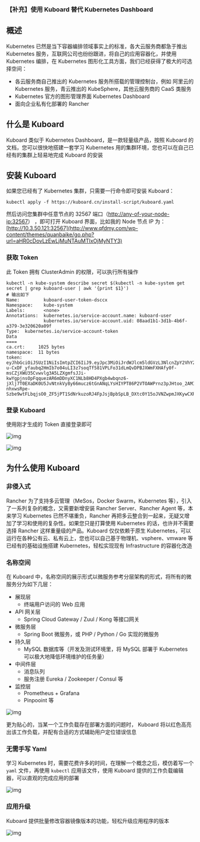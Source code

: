 ### 【补充】使用 Kuboard 替代 Kubernetes Dashboard

## 概述

Kubernetes 已然是当下容器编排领域事实上的标准，各大云服务商都急于推出 Kubernetes 服务，互联网公司也纷纷跟进，将自己的应用容器化，并使用 Kubernetes 编排，在 Kubernetes 图形化工具方面，我们已经获得了极大的可选择空间：

- 各云服务商自己推出的 Kubernetes 服务所搭载的管理控制台，例如 阿里云的 Kubernetes 服务，青云推出的 KubeSphere，其他云服务商的 CaaS 类服务
- Kubernetes 官方的图形管理界面 Kubernetes Dashboard
- 面向企业私有化部署的 Rancher

## 什么是 Kuboard

Kuboard 类似于 Kubernetes Dashboard，是一款轻量级产品，按照 Kuboard 的文档，您可以很快地搭建一套学习 Kubernetes 用的集群环境，您也可以在自己已经有的集群上轻易地完成 Kuboard 的安装

## 安装 Kuboard

如果您已经有了 Kubernetes 集群，只需要一行命令即可安装 Kuboard：

```
kubectl apply -f https://kuboard.cn/install-script/kuboard.yaml
```

然后访问您集群中任意节点的 32567 端口（[http://any-of-your-node-ip:32567](http://www.qfdmy.com/wp-content/themes/quanbaike/go.php?url=aHR0cDovL2FueS1vZi15b3VyLW5vZGUtaXA6MzI1Njc=)） ，即可打开 Kuboard 界面，比如我的 Node 节点 IP 为：[http://10.3.50.121:32567](http://www.qfdmy.com/wp-content/themes/quanbaike/go.php?url=aHR0cDovLzEwLjMuNTAuMTIxOjMyNTY3)

### 获取 Token

此 Token 拥有 ClusterAdmin 的权限，可以执行所有操作

```
kubectl -n kube-system describe secret $(kubectl -n kube-system get secret | grep kuboard-user | awk '{print $1}')
# 输出如下
Name:         kuboard-user-token-dsccx
Namespace:    kube-system
Labels:       <none>
Annotations:  kubernetes.io/service-account.name: kuboard-user
              kubernetes.io/service-account.uid: 08aad1b1-3d1b-4b6f-a379-3e320620a09f
Type:  kubernetes.io/service-account-token
Data
====
ca.crt:     1025 bytes
namespace:  11 bytes
token:      eyJhbGciOiJSUzI1NiIsImtpZCI6IiJ9.eyJpc3MiOiJrdWJlcm5ldGVzL3NlcnZpY2VhY2NvdW50Iiwia3ViZXJuZXRlcy5pby9zZXJ2aWNlYWNjb3VudC9uYW1lc3BhY2UiOiJrdWJlLXN5c3RlbSIsImt1YmVybmV0ZXMuaW8vc2VydmljZWFjY291bnQvc2VjcmV0Lm5hbWUiOiJrdWJvYXJkLXVzZXItdG9rZW4tZHNjY3giLCJrdWJlcm5ldGVzLmlvL3NlcnZpY2VhY2NvdW50L3NlcnZpY2UtYWNjb3VudC5uYW1lIjoia3Vib2FyZC11c2VyIiwia3ViZXJuZXRlcy5pby9zZXJ2aWNlYWNjb3VudC9zZXJ2aWNlLWFjY291bnQudWlkIjoiMDhhYWQxYjEtM2QxYi00YjZmLWEzNzktM2UzMjA2MjBhMDlmIiwic3ViIjoic3lzdGVtOnNlcnZpY2VhY2NvdW50Omt1YmUtc3lzdGVtOmt1Ym9hcmQtdXNlciJ9.rndy-u-CxDF_yfaubq2HmIb7o04uLI3z7soqTf581VPLFo31dLmQvDPBJXWmFXHAfy0f-msCZjXWU35Cvwvlg3A5LZXgmfsJJi-kwYgpjnsOpFqquezAR6mDDnyXC1NLb8HD4PXgb4wbqnz6-jXlj7T0EXaDK0U5JvNtnkVy8y66mucz6tGnANqLYsHIYPT86P2VTOAWPrnz3pJHtoo_2AMI_y5Pc9RiVH1cro5I5D8Qf8_XDBE4oTsNXaqvWItnjg1O-nhxwsRpe-Szbe9wtFLbqjsO0_ZF5jPT1SdNrkuzoRJ4FpJsjBpbSpLB_DXtc0Y15oJVNZwpmJXKywCXRw
```

### 登录 Kuboard

使用刚才生成的 Token 直接登录即可

![img](17.Kuboard.assets/2d5d15920d2ff56.png)

![img](17.Kuboard.assets/9a6a1abff8f2ee5.png)

## 为什么使用 Kuboard

### 非侵入式

Rancher 为了支持多云管理（MeSos，Docker Swarm，Kubernetes 等），引入了一系列复杂的概念，又需要新增安装 Rancher Server、Rancher Agent 等，本来学习 Kubernetes 已然不堪重负，Rancher 再把多云整合到一起来，无疑又增加了学习和使用的复杂性。如果您只是打算使用 Kubernetes 的话，也许并不需要选择 Rancher 这样重量级的产品。Kuboard 仅仅依赖于原生 Kubernetes，可以运行在各种公有云、私有云上，您也可以自己基于物理机、vsphere、vmware 等已经有的基础设施搭建 Kubernetes，轻松实现现有 Infrastructure 的容器化改造

### 名称空间

在 Kuboard 中，名称空间的展示形式以微服务参考分层架构的形式，将所有的微服务分为如下几层：

- 展现层
  - 终端用户访问的 Web 应用
- API 网关层
  - Spring Cloud Gateway / Zuul / Kong 等接口网关
- 微服务层
  - Spring Boot 微服务，或 PHP / Python / Go 实现的微服务
- 持久层
  - MySQL 数据库等（开发及测试环境里，将 MySQL 部署于 Kubernetes 可以极大地降低环境维护的任务量）
- 中间件层
  - 消息队列
  - 服务注册 Eureka / Zookeeper / Consul 等
- 监控层
  - Prometheus + Grafana
  - Pinpooint 等

![img](17.Kuboard.assets/9843af61439f784.jpg)

更为贴心的，当某一个工作负载存在部署方面的问题时， Kuboard 将以红色高亮出该工作负载，并配有合适的方式辅助用户定位错误信息

### 无需手写 Yaml

学习 Kubernetes 时，需要花费许多的时间，在理解一个概念之后，模仿着写一个 `yaml` 文件，再使用 `kubectl` 应用该文件，使用 Kuboard 提供的工作负载编辑器，可以直观的完成应用的部署

![img](17.Kuboard.assets/c6c02c114acc74a.png)

### 应用升级

Kuboard 提供批量修改容器镜像版本的功能，轻松升级应用程序的版本

![img](17.Kuboard.assets/d08f0d4acdff85d.jpg)